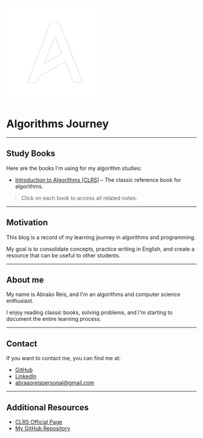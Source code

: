 ![Algorithms Journey](assets/favicon.png)

# Algorithms Journey

---

## Study Books

Here are the books I'm using for my algorithm studies:

- [Introduction to Algorithms (CLRS)](books/clrs/index.md) – The classic reference book for algorithms.

> Click on each book to access all related notes.

---

## Motivation

This blog is a record of my learning journey in algorithms and programming.

My goal is to consolidate concepts, practice writing in English, and create a resource that can be useful to other students.

---

## About me

My name is Abraão Reis, and I'm an algorithms and computer science enthusiast.

I enjoy reading classic books, solving problems, and I'm starting to document the entire learning process.

---

## Contact

If you want to contact me, you can find me at:

- [GitHub](https://github.com/abraao-reyys)
- [LinkedIn](https://www.linkedin.com/in/abraao-reyys/)
- [abraaoreispersonal@gmail.com](mailto:abraaoreispersonal@gmail.com)

---

## Additional Resources

- [CLRS Official Page](https://mitpress.mit.edu/9780262533058/introduction-to-algorithms/)
- [My GitHub Repository](https://github.com/abraao-reyys/algorithms-journey)
